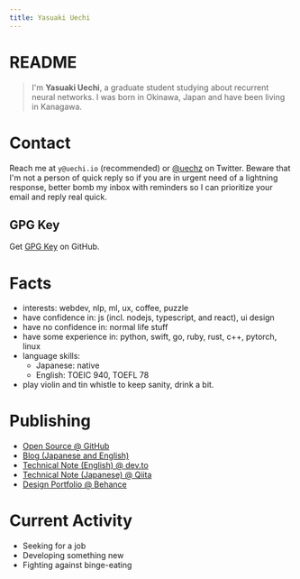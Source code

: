 ```yaml
---
title: Yasuaki Uechi
---
```


<style>
img {
  width: auto !important;
}
</style>

# README

> I'm **Yasuaki Uechi**, a graduate student studying about recurrent neural networks. I was born in Okinawa, Japan and have been living in Kanagawa.

# Contact

Reach me at `y@uechi.io` (recommended) or [@uechz](https://twitter.com/uechz) on Twitter. Beware that I'm not a person of quick reply so if you are in urgent need of a lightning response, better bomb my inbox with reminders so I can prioritize your email and reply real quick.

## GPG Key

Get [GPG Key](https://github.com/uetchy.gpg) on GitHub.

# Facts

- interests: webdev, nlp, ml, ux, coffee, puzzle
- have confidence in: js (incl. nodejs, typescript, and react), ui design
- have no confidence in: normal life stuff
- have some experience in: python, swift, go, ruby, rust, c++, pytorch, linux
- language skills:
  - Japanese: native
  - English: TOEIC 940, TOEFL 78
- play violin and tin whistle to keep sanity, drink a bit.

# Publishing

- [Open Source @ GitHub](https://github.com/uetchy)
- [Blog (Japanese and English)](https://uechi.io)
- [Technical Note (English) @ dev.to](https://dev.to/uetchy)
- [Technical Note (Japanese) @ Qiita](https://qiita.com/uetchy)
- [Design Portfolio @ Behance](https://www.behance.net/uechi)

# Current Activity

- Seeking for a job
- Developing something new
- Fighting against binge-eating
